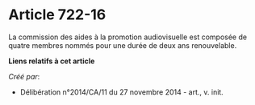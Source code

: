 # Article 722-16

La commission des aides à la promotion audiovisuelle est composée de quatre membres nommés pour une durée de deux ans
renouvelable.

**Liens relatifs à cet article**

_Créé par_:

  - Délibération n°2014/CA/11 du 27 novembre 2014 - art., v. init.
